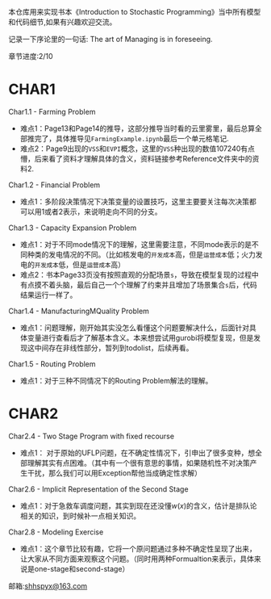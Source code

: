 本仓库用来实现书本《Introduction to Stochastic Programming》当中所有模型和代码细节,如果有兴趣欢迎交流。

记录一下序论里的一句话: The art of Managing is in foreseeing.

章节进度:2/10

# CHAR1

Char1.1 - Farming Problem
* 难点1：Page13和Page14的推导，这部分推导当时看的云里雾里，最后总算全部推完了，具体推导见`FarmingExample.ipynb`最后一个单元格笔记.
* 难点2：Page9出现的`VSS`和`EVPI`概念，这里的`VSS`种出现的数值107240有点懵，后来看了资料才理解具体的含义，资料链接参考Reference文件夹中的资料2.

Char1.2 - Financial Problem
* 难点1：多阶段决策情况下决策变量的设置技巧，这里主要要关注每次决策都可以用1或者2表示，来说明走向不同的分支。

Char1.3 - Capacity Expansion Problem
* 难点1：对于不同mode情况下的理解，这里需要注意，不同mode表示的是不同种类的发电情况的不同。（比如核发电的`开发成本`高，但是`运营成本`低；火力发电的`开发成本`低，但是`运营成本`高）
* 难点2：书本Page33页没有按照直观的分配场景`s`，导致在模型复现的过程中有点摸不着头脑，最后自己一个个理解了约束并且增加了场景集合`s`后，代码结果运行一样了。

Char1.4 - ManufacturingMQuality Problem
* 难点1：问题理解，刚开始其实没怎么看懂这个问题要解决什么，后面针对具体变量进行查看后才了解基本含义。本来想尝试用gurobi将模型复现，但是发现这中间存在非线性部分，暂列到todolist，后续再看。

Char1.5 - Routing Problem
* 难点1：对于三种不同情况下的Routing Problem解法的理解。

# CHAR2 

Char2.4 - Two Stage Program with fixed recourse
* 难点1： 对于原始的UFLP问题，在不确定性情况下，引申出了很多变种，想全部理解其实有点困难。（其中有一个很有意思的事情，如果随机性不对决策产生干扰，那么我们可以用Exception帮他当成确定性求解）

Char2.6 - Implicit Representation of the Second Stage
* 难点1：对于急救车调度问题，其实到现在还没懂$w(x)$的含义，估计是排队论相关的知识，到时候补一点相关知识。

Char2.8 - Modeling Exercise
* 难点1：这个章节比较有趣，它将一个原问题通过多种不确定性呈现了出来，让大家从不同方面来观察这个问题。（同时用两种Formualtion来表示，具体来说是one-stage和second-stage）

邮箱:shhspyx@163.com
